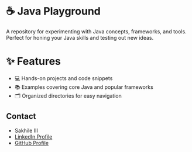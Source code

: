 # ☕ Java Playground
A repository for experimenting with Java concepts, frameworks, and tools. Perfect for honing your Java skills and testing out new ideas.
# ✨ Features
   - 💻 Hands-on projects and code snippets
   - 📚 Examples covering core Java and popular frameworks
   - 🗂️ Organized directories for easy navigation

## Contact
- Sakhile III  
- [LinkedIn Profile](https://www.linkedin.com/in/sakhile-)
- [GitHub Profile](https://github.com/sakhileln)
